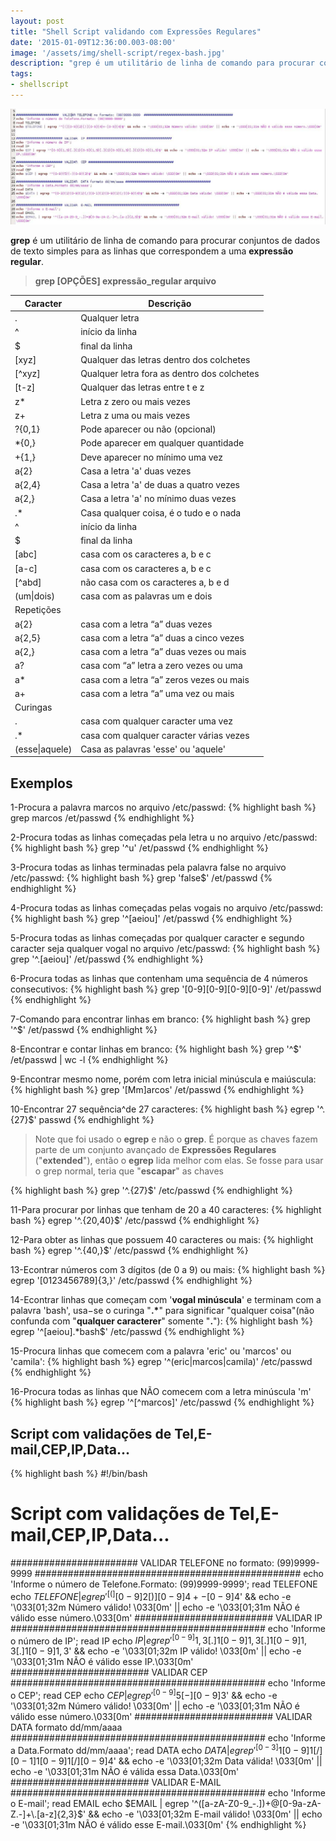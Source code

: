 ```yaml
---
layout: post
title: "Shell Script validando com Expressões Regulares"
date: '2015-01-09T12:36:00.003-08:00'
image: '/assets/img/shell-script/regex-bash.jpg'
description: "grep é um utilitário de linha de comando para procurar conjuntos de dados de texto simples para as linhas que correspondem a uma expressão regular."
tags:
- shellscript
---
```


![Shell Script validando com Expressões Regulares](/assets/img/shell-script/regex-bash.jpg "Shell Script validando com Expressões Regulares")


__grep__ é um utilitário de linha de comando para procurar conjuntos de dados de texto simples para as linhas que correspondem a uma __expressão regular__.

> __grep [OPÇÕES] expressão_regular arquivo__



<table class="table table-bordered table-striped">
    <thead>
        <tr><th>Caracter</th><th>Descrição</th></tr>
    </thead>
        <tr><td>.</td><td>Qualquer letra</td></tr>
        <tr><td>^</td><td>início da linha</td></tr>
        <tr><td>$</td><td>final da linha</td></tr>
        <tr><td>[xyz]</td><td>Qualquer das letras dentro dos colchetes</td></tr>
        <tr><td>[^xyz]</td><td>Qualquer letra fora as dentro dos colchetes</td></tr>
        <tr><td>[t-z]</td><td>Qualquer das letras entre t e z</td></tr>
        <tr><td>z* </td><td>Letra z zero ou mais vezes</td></tr>
        <tr><td>z+ </td><td>Letra z uma ou mais vezes</td></tr>
        <tr><td>?{0,1}</td><td>Pode aparecer ou não (opcional)</td></tr>
        <tr><td>*{0,}</td><td>Pode aparecer em qualquer quantidade</td></tr>
        <tr><td>+{1,}</td><td>Deve aparecer no mínimo uma vez</td></tr>
        <tr><td>a{2}</td><td>Casa a letra 'a' duas vezes</td></tr>
        <tr><td>a{2,4}</td><td>Casa a letra 'a' de duas a quatro vezes</td></tr>
        <tr><td>a{2,}</td><td>Casa a letra 'a' no mínimo duas vezes</td></tr>
        <tr><td>.*</td><td>Casa qualquer coisa, é o tudo e o nada</td></tr>
        <tr><td>^</td><td>início da linha</td></tr>
        <tr><td>$</td><td>final da linha</td></tr>
        <tr><td>[abc]</td><td>casa com os caracteres a, b e c</td></tr>
        <tr><td>[a-c]</td><td>casa com os caracteres a, b e c</td></tr>
        <tr><td>[^abd]</td><td>não casa com os caracteres a, b e d</td></tr>
        <tr><td>(um|dois)</td><td>casa com as palavras um e dois</td></tr>
        <tr><td colspan="2">Repetições</td></tr>
        <tr><td>a{2}</td><td>casa com a letra “a” duas vezes</td></tr>
        <tr><td>a{2,5}</td><td>casa com a letra “a” duas a cinco vezes</td></tr>
        <tr><td>a{2,}</td><td>casa com a letra “a” duas vezes ou mais</td></tr>
        <tr><td>a?</td><td>casa com “a” letra a zero vezes ou uma</td></tr>
        <tr><td>a*</td><td>casa com a letra “a” zeros vezes ou mais</td></tr>
        <tr><td>a+</td><td>casa com a letra “a” uma vez ou mais</td></tr>
        <tr><td colspan="2">Curingas</td></tr>
        <tr><td>.</td><td>casa com qualquer caracter uma vez</td></tr>
        <tr><td>.*</td><td>casa com qualquer caracter várias vezes</td></tr>
        <tr><td>(esse|aquele)</td><td>Casa as palavras 'esse' ou 'aquele'</td></tr>
</table>

## Exemplos

1-Procura a palavra marcos no arquivo /etc/passwd:
{% highlight bash %}
grep marcos /et/passwd
{% endhighlight %}


2-Procura todas as linhas começadas pela letra u no arquivo /etc/passwd:
{% highlight bash %}
grep '^u' /et/passwd
{% endhighlight %}


3-Procura todas as linhas terminadas pela palavra false no arquivo /etc/passwd:
{% highlight bash %}
grep 'false$' /et/passwd
{% endhighlight %}


4-Procura todas as linhas começadas pelas vogais no arquivo /etc/passwd:
{% highlight bash %}
grep '^[aeiou]' /et/passwd
{% endhighlight %}


5-Procura todas as linhas começadas por qualquer caracter e segundo caracter seja qualquer vogal no arquivo /etc/passwd:
{% highlight bash %}
grep '^.[aeiou]' /et/passwd
{% endhighlight %}


6-Procura todas as linhas que contenham uma sequência de 4 números consecutivos:
{% highlight bash %}
grep '[0-9][0-9][0-9][0-9]' /et/passwd
{% endhighlight %}


7-Comando para encontrar linhas em branco:
{% highlight bash %}
grep '^$' /et/passwd
{% endhighlight %}


8-Encontrar e contar linhas em branco:
{% highlight bash %}
grep '^$' /et/passwd | wc -l
{% endhighlight %}


9-Encontrar mesmo nome, porém com letra inicial minúscula e maiúscula:
{% highlight bash %}
grep '[Mm]arcos' /et/passwd
{% endhighlight %}


10-Encontrar 27 sequência^de 27 caracteres:
{% highlight bash %}
egrep '^.{27}$' passwd
{% endhighlight %}


> Note que foi usado o __egrep__ e não o __grep__. É porque as chaves fazem parte de um conjunto avançado de __Expressões Regulares__ ("__extended__"), então o __egrep__ lida melhor com elas. Se fosse para usar o grep normal, teria que "__escapar__" as chaves

{% highlight bash %}
grep '^.\{27\}$' /etc/passwd
{% endhighlight %}


11-Para procurar por linhas que tenham de 20 a 40 caracteres:
{% highlight bash %}
egrep '^.{20,40}$' /etc/passwd
{% endhighlight %}


12-Para obter as linhas que possuem 40 caracteres ou mais:
{% highlight bash %}
egrep '^.{40,}$' /etc/passwd
{% endhighlight %}


13-Econtrar números com 3 dígitos (de 0 a 9) ou mais:
{% highlight bash %}
egrep '[0123456789]{3,}' /etc/passwd
{% endhighlight %}


14-Econtrar linhas que começam com '__vogal minúscula__' e terminam com a palavra 'bash', usa−se o curinga "__.*__" para significar "qualquer coisa"(não confunda com "__qualquer caracterer__" somente "__.__"):
{% highlight bash %}
egrep '^[aeiou].*bash$' /etc/passwd
{% endhighlight %}


15-Procura linhas que comecem com a palavra 'eric' ou 'marcos' ou 'camila':
{% highlight bash %}
egrep '^(eric|marcos|camila)' /etc/passwd
{% endhighlight %}


16-Procura todas as linhas que NÃO comecem com a letra minúscula 'm'
{% highlight bash %}
egrep '^[^marcos]' /etc/passwd
{% endhighlight %}




## Script com validações de Tel,E-mail,CEP,IP,Data...

{% highlight bash %}
#!/bin/bash
# Script com validações de Tel,E-mail,CEP,IP,Data...
####################### VALIDAR TELEFONE no formato: (99)9999-9999 ################################################
echo 'Informe o número de Telefone.Formato: (99)9999-9999';
read TELEFONE
echo $TELEFONE | egrep '^[(][0-9]{2}[)][0-9]{4}+-[0-9]{4}$' &amp;&amp; echo -e '\033[01;32m Número válido! \033[0m' || echo -e '\033[01;31m NÃO é válido esse número.\033[0m'
######################### VALIDAR IP ##############################################
echo 'Informe o número de IP';
read IP
echo $IP | egrep '^[0-9]{1,3}[.]{1}[0-9]{1,3}[.]{1}[0-9]{1,3}[.]{1}[0-9]{1,3}$' &amp;&amp; echo -e '\033[01;32m IP válido! \033[0m' || echo -e '\033[01;31m NÃO é válido esse IP.\033[0m'
######################### VALIDAR CEP ##############################################
echo 'Informe o CEP';
read CEP
echo $CEP | egrep '^[0-9]{5}[-][0-9]{3}$' &amp;&amp; echo -e '\033[01;32m Número válido! \033[0m' || echo -e '\033[01;31m NÃO é válido esse número.\033[0m'
######################### VALIDAR DATA formato dd/mm/aaaa ##############################################
echo 'Informe a Data.Formato dd/mm/aaaa';
read DATA
echo $DATA | egrep '^[0-3]{1}[0-9]{1}[/][0-1]{1}[0-9]{1}[/][0-9]{4}$' &amp;&amp; echo -e '\033[01;32m Data válida! \033[0m' || echo -e '\033[01;31m NÃO é válida essa Data.\033[0m'
######################### VALIDAR E-MAIL ##############################################
echo 'Informe o E-mail';
read EMAIL
echo $EMAIL | egrep '^([a-zA-Z0-9_-.])+@[0-9a-zA-Z.-]+\.[a-z]{2,3}$' &amp;&amp; echo -e '\033[01;32m E-mail válido! \033[0m' || echo -e '\033[01;31m NÃO é válido esse E-mail.\033[0m'
{% endhighlight %}

<script async src="https://pagead2.googlesyndication.com/pagead/js/adsbygoogle.js"></script>

<!-- Informat -->
<ins class="adsbygoogle"
 style="display:block"
 data-ad-client="ca-pub-2838251107855362"
 data-ad-slot="2327980059"
 data-ad-format="auto"
 data-full-width-responsive="true"></ins>

<script>
(adsbygoogle = window.adsbygoogle || []).push({});
</script>



